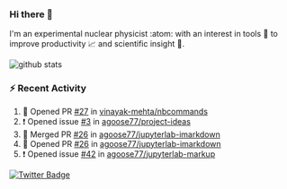 ### Hi there 👋 

I'm an experimental nuclear physicist :atom: with an interest in tools :wrench: to improve productivity :chart_with_upwards_trend: and scientific insight :telescope:.

![github stats](https://github-readme-stats.vercel.app/api?username=agoose77&show_icons=true&hide_rank=true&hide_title=true&bg_color=30,e76445,904e95&text_color=efe3ec&icon_color=efe3ec)
<!--
**agoose77/agoose77** is a ✨ _special_ ✨ repository because its `README.md` (this file) appears on your GitHub profile.

Here are some ideas to get you started:

- 🔭 I’m currently working on ...
- 🌱 I’m currently learning ...
- 👯 I’m looking to collaborate on ...
- 🤔 I’m looking for help with ...
- 💬 Ask me about ...
- 📫 How to reach me: ...
- 😄 Pronouns: ...
- ⚡ Fun fact: ...
-->

### :zap: Recent Activity
<!--START_SECTION:activity-->
1. 💪 Opened PR [#27](https://github.com/vinayak-mehta/nbcommands/pull/27) in [vinayak-mehta/nbcommands](https://github.com/vinayak-mehta/nbcommands)
2. ❗️ Opened issue [#3](https://github.com/agoose77/project-ideas/issues/3) in [agoose77/project-ideas](https://github.com/agoose77/project-ideas)
3. 🎉 Merged PR [#26](https://github.com/agoose77/jupyterlab-imarkdown/pull/26) in [agoose77/jupyterlab-imarkdown](https://github.com/agoose77/jupyterlab-imarkdown)
4. 💪 Opened PR [#26](https://github.com/agoose77/jupyterlab-imarkdown/pull/26) in [agoose77/jupyterlab-imarkdown](https://github.com/agoose77/jupyterlab-imarkdown)
5. ❗️ Opened issue [#42](https://github.com/agoose77/jupyterlab-markup/issues/42) in [agoose77/jupyterlab-markup](https://github.com/agoose77/jupyterlab-markup)
<!--END_SECTION:activity-->


[![Twitter Badge](https://img.shields.io/twitter/follow/agoose77?style=flat-square&logo=Twitter&logoColor=white&color=cornflowerblue)](https://twitter.com/agoose77)
